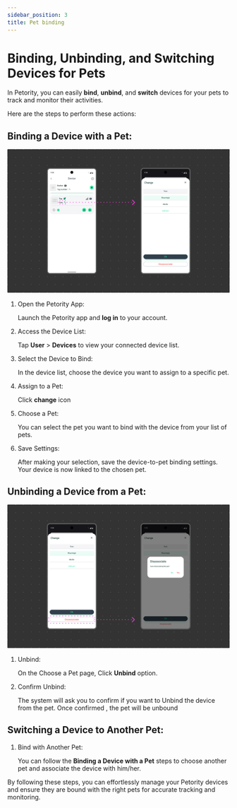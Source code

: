 ```yaml
---
sidebar_position: 3
title: Pet binding
---
```


# Binding, Unbinding, and Switching Devices for Pets
In Petority, you can easily **bind**, **unbind**, and **switch** devices for your pets to track and monitor their activities.

Here are the steps to perform these actions:

## Binding a Device with a Pet:

![disassociating](/img/pet/Associating.jpg)

1. Open the Petority App:

	Launch the Petority app and **log in** to your account.

2. Access the Device List:

	Tap **User** > **Devices** to view your connected device list.

3. Select the Device to Bind: 

	In the device list, choose the device you want to assign to a specific pet.

4. Assign to a Pet:

	Click **change** icon

5. Choose a Pet:

	You can select the pet you want to bind with the device from your list of pets.

6. Save Settings:

	After making your selection, save the device-to-pet binding settings. Your device is now linked to the chosen pet.

## Unbinding a Device from a Pet:

![disassociating](/img/pet/Disassociating.jpg)

1. Unbind: 

	On the Choose a Pet page, Click **Unbind** option.

2. Confirm Unbind: 

	The system will ask you to confirm if you want to Unbind the device from the pet. Once confirmed , the pet will be unbound

## Switching a Device to Another Pet:

1. Bind with Another Pet: 

	You can follow the **Binding a Device with a Pet** steps to choose another pet and associate the device with him/her.

By following these steps, you can effortlessly manage your Petority devices and ensure they are bound with the right pets for accurate tracking and monitoring.